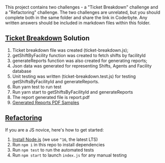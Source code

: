 This project contains two challenges - a "Ticket Breakdown" challenge and a "Refactoring" challenge. The two challenges are unrelated, but you should complete both in the same folder and share the link in Coderbyte. Any written answers should be included in markdown files within this folder.


## [Ticket Breakdown](Ticket_Breakdown.md) Solution
1. Ticket breakdown file was created (ticket-breakdown.js);
2. getShiftByFacility function was created to fetch shifts by facilityId
3. generateReports function was also created for generating reports;
4. Json data was generated for representing Shifts, Agents and Facility database
5. Unit testing was written (ticket-breakdown.test.js) for testing getShiftsByFacilityId and generateReports.
6. Run yarn test to run test
7. Run yarn start to getShiftsByFacilityId and generateReports
8. The report generated file is report.pdf
9. [Generated Reports PDF Samples](https://github.com/Moses-763/clipboard-health/blob/main/report.pdf)


## [Refactoring](Refactoring.md)

If you are a JS novice, here's how to get started:
1. [Install Node.js](https://nodejs.org/en/download/) (we use `^16`, the latest LTS)
2. Run `npm i` in this repo to install dependencies
3. Run `npm test` to run the automated tests
4. Run `npm start` to launch `index.js` for any manual testing

